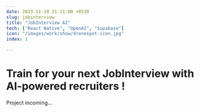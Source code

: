 ```yaml
---
date: 2023-11-10 21:11:00 +0530
slug: jobinterview
title: "JobInterview AI"
tech: ["React Native", "OpenAI", "Supabase"]
icon: "/images/work/show/dronespot-icon.jpg"
index: 1

---
```


# Train for your next JobInterview with AI-powered recruiters !

Project incoming...